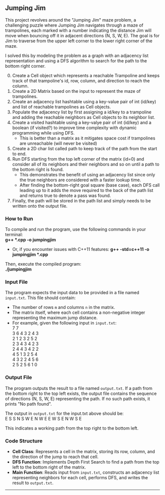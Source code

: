 Jumping Jim
-----------
This project revolves around the "Jumping Jim" maze problem, a challenging puzzle where Jumping Jim navigates through a maze of trampolines, each marked with a number indicating the distance Jim will move when bouncing off it in adjacent directions (N, S, W, E). The goal is for Jim to traverse from the upper left corner to the lower right corner of the maze.

I solved this by modeling the problem as a graph with an adjacency list representation and using a DFS algorithm to search for the path to the bottom right corner.

0) Create a Cell object which represents a reachable Trampoline and keeps track of that trampoline's id, row, column, and direction to reach the column.
1) Create a 2D Matrix based on the input to represent the maze of trampolines. 
2) Create an adjacency list hashtable using a key-value pair of int (id/key) and list of reachable trampolines as Cell objects.
3) Populate the adjacency list by first assigning a id/key to a trampoline and adding the reachable neighbors as Cell objects to its neighbor list.
4) Create a visited hashtable using a key-valye pair of int (id/key) and a boolean (if visited?) to improve time complexity with dynamic programming while using DFS.
   - This is better than a matrix as it mitigates space cost if trampolines are unreachable (will never be visited)
5) Create a 2D char list called path to keep track of the path from the start to end.
6) Run DFS starting from the top left corner of the matrix (id=0) and consider all of its neighbors and their neighbors and so on until a path to the bottom right is found.
   - This demonstrates the benefit of using an adjacency list since only the true neighbors are considered with a faster lookup time.
   - After finding the bottom-right goal square (base case), each DFS call leading up to it adds the move required to the back of the path list and returns true to denote a pass was found.
8) Finally, the path will be stored in the path list and simply needs to be written onto the output file.

### How to Run

To compile and run the program, use the following commands in your terminal:<br />
**g++ \*.cpp -o jumpingjim**
- Or, if you encounter issues with C++11 features:
  **g++ -std=c++11 -o jumpingjim \*.cpp**

Then, execute the compiled program:<br />
**./jumpingjim**

### Input File

The program expects the input data to be provided in a file named `input.txt`. This file should contain:

- The number of rows `m` and columns `n` in the matrix.
- The matrix itself, where each cell contains a non-negative integer representing the maximum jump distance.
- For example, given the following input in `input.txt`:<br />
7 7<br />
3 6 4 3 2 4 3<br />
2 1 2 3 2 5 2<br />
2 3 4 3 4 2 3<br />
2 4 4 3 4 2 2<br />
4 5 1 3 2 5 4<br />
4 3 2 2 4 5 6<br />
2 5 2 5 6 1 0<br />

### Output File

The program outputs the result to a file named `output.txt`. If a path from the bottom right to the top left exists, the output file contains the sequence of directions (N, S, W, E) representing the path. If no such path exists, it prints "No path found".

The output in `output.txt` for the input.txt above should be:<br />
E S S N S W E N W E E W S E N W S E<br />

This indicates a working path from the top right to the bottom left.

### Code Structure

- **Cell Class**: Represents a cell in the matrix, storing its row, column, and the direction of the jump to reach that cell.
- **DFS Function**: Implements Depth First Search to find a path from the top left to the bottom right of the matrix.
- **Main Function**: Reads input from `input.txt`, constructs an adjacency list representing neighbors for each cell, performs DFS, and writes the result to `output.txt`.

--- 
